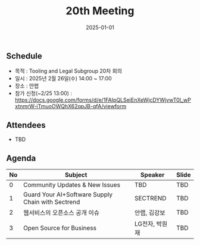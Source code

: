 ﻿---
title: "20th Meeting"
linkTitle: "20th Meeting"
weight: 4
date: 2025-01-01
type: docs
categories: ["Tooling&Legal"]
tags: []
description: Tooling & Legal Subgroup 20th Meeting
---

## Schedule
* 목적 : Tooling and Legal Subgroup 20차 회의
* 일시 : 2025년 2월 26일(수) 14:00 ~ 17:00
* 장소 : 안랩
* 참가 신청(~2/25 13:00) : https://docs.google.com/forms/d/e/1FAIpQLSeiEnXeWjcDYWjvwT0I_wPxtnmrW-iTmuoOWQhX62qpJB-qfA/viewform

## Attendees
* TBD

## Agenda
| No | Subject           | Speaker | Slide |
|----|-----------------|------|------|
| 0  | Community Updates & New Issues | TBD | TBD |
| 1  | Guard Your AI+Software Supply Chain with Sectrend | SECTREND | TBD |
| 2  | 웹서비스의 오픈소스 공개 이슈 | 안랩, 김강보 | TBD |
| 3  | Open Source for Business | LG전자, 박원재 | TBD |


<!-- 

## Attendees

## Meeting Minutes

## Photo Gallery

<div ><span class="image fit">
</span></div> -->